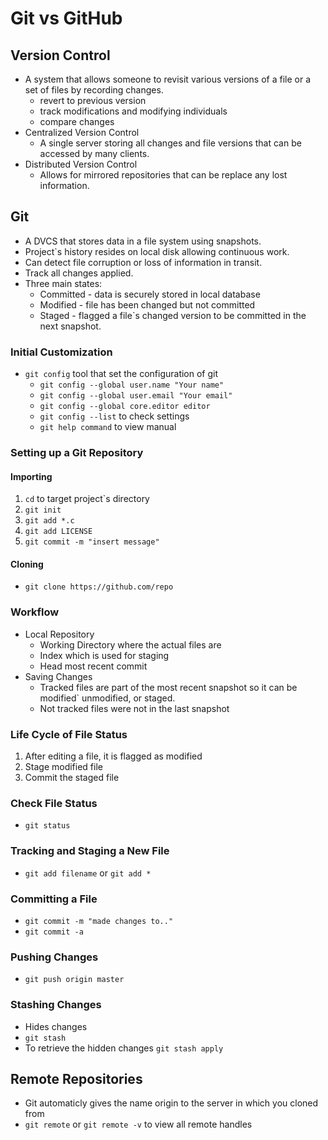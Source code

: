 # Git vs GitHub

## Version Control

- A system that allows someone to revisit various versions of a file or a set of files by recording changes.
    - revert to previous version
    - track modifications and modifying individuals
    - compare changes
- Centralized Version Control
    - A single server storing all changes and file versions that can be accessed by many clients.
- Distributed Version Control
    - Allows for mirrored repositories that can be replace any lost information.

## Git

- A DVCS that stores data in a file system using snapshots.
- Project`s history resides on local disk allowing continuous work.
- Can detect file corruption or loss of information in transit.
- Track all changes applied.
- Three main states:
    - Committed - data is securely stored in local database
    - Modified - file has been changed but not committed
    - Staged - flagged a file`s changed version to be committed in the next snapshot.

### Initial Customization

- `git config` tool that set the configuration of git
    - `git config --global user.name "Your name"`
    - `git config --global user.email "Your email"`
    - `git config --global core.editor editor`
    - `git config --list` to check settings
    - `git help command` to view manual

### Setting up a Git Repository

#### Importing

1. `cd` to target project`s directory
2. `git init`
3. `git add *.c`
4. `git add LICENSE`
5. `git commit -m "insert message"`

#### Cloning

- `git clone https://github.com/repo`

### Workflow

- Local Repository
    - Working Directory where the actual files are
    - Index which is used for staging
    - Head most recent commit
- Saving Changes
    - Tracked files are part of the most recent snapshot so it can be modified` unmodified, or staged.
    - Not tracked files were not in the last snapshot

### Life Cycle of File Status

1. After editing a file, it is flagged as modified
2. Stage modified file
3. Commit the staged file

### Check File Status

- `git status`

### Tracking and Staging a New File

- `git add filename` or `git add *`

### Committing a File

- `git commit -m "made changes to.."`
- `git commit -a`

### Pushing Changes

- `git push origin master`

### Stashing Changes

- Hides changes
- `git stash`
- To retrieve the hidden changes `git stash apply`

## Remote Repositories

- Git automaticly gives the name origin to the server in which you cloned from
- `git remote` or `git remote -v` to view all remote handles